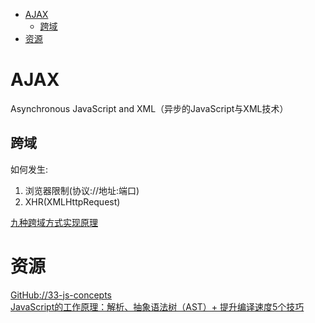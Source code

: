 <!-- TOC -->

- [AJAX](#ajax)
    - [跨域](#跨域)
- [资源](#资源)

<!-- /TOC -->

# AJAX

Asynchronous JavaScript and XML（异步的JavaScript与XML技术）

## 跨域

如何发生:
1. 浏览器限制(协议://地址:端口)
2. XHR(XMLHttpRequest)

[九种跨域方式实现原理](https://mp.weixin.qq.com/s/HxJI0q_5_nqf-tKX2pz1FQ)

# 资源

[GitHub://33-js-concepts](https://github.com/stephentian/33-js-concepts)<br>
[JavaScript的工作原理：解析、抽象语法树（AST）+ 提升编译速度5个技巧](https://www.cnblogs.com/fundebug/p/how-does-javascript-compile.html)<br>